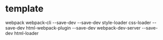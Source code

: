 # template
webpack webpack-cli --save-dev
--save-dev style-loader css-loader
--save-dev html-webpack-plugin
--save-dev webpack-dev-server
--save-dev html-loader